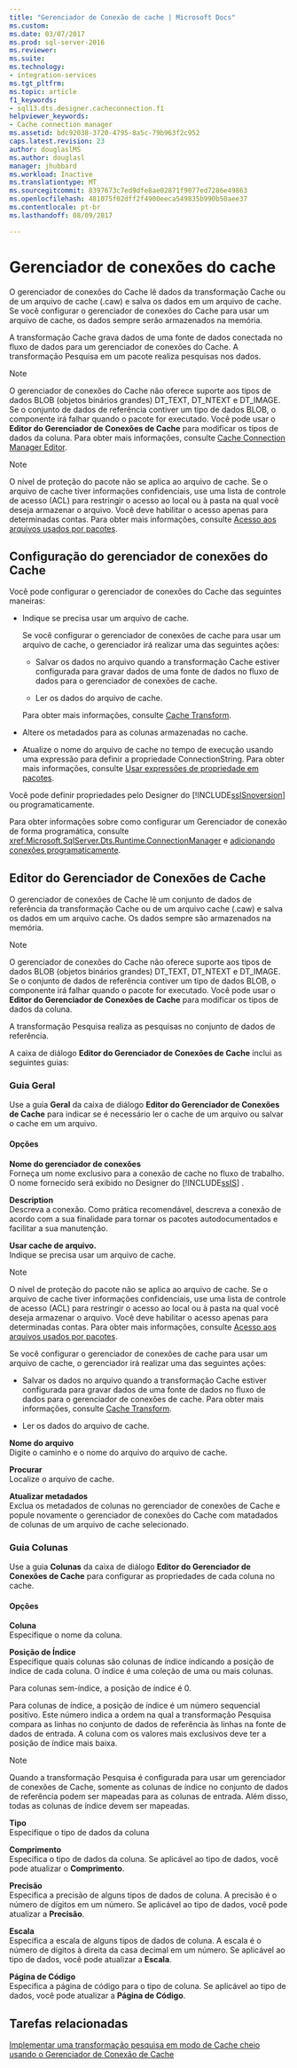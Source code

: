 ```yaml
---
title: "Gerenciador de Conexão de cache | Microsoft Docs"
ms.custom: 
ms.date: 03/07/2017
ms.prod: sql-server-2016
ms.reviewer: 
ms.suite: 
ms.technology:
- integration-services
ms.tgt_pltfrm: 
ms.topic: article
f1_keywords:
- sql13.dts.designer.cacheconnection.f1
helpviewer_keywords:
- Cache connection manager
ms.assetid: bdc92038-3720-4795-8a5c-79b963f2c952
caps.latest.revision: 23
author: douglaslMS
ms.author: douglasl
manager: jhubbard
ms.workload: Inactive
ms.translationtype: MT
ms.sourcegitcommit: 8397673c7ed9dfe8ae02871f9077ed7286e49863
ms.openlocfilehash: 481075f02dff2f4900eeca549835b990b50aee37
ms.contentlocale: pt-br
ms.lasthandoff: 08/09/2017

---
```

# <a name="cache-connection-manager"></a>Gerenciador de conexões do cache
  O gerenciador de conexões do Cache lê dados da transformação Cache ou de um arquivo de cache (.caw) e salva os dados em um arquivo de cache. Se você configurar o gerenciador de conexões do Cache para usar um arquivo de cache, os dados sempre serão armazenados na memória.  
  
 A transformação Cache grava dados de uma fonte de dados conectada no fluxo de dados para um gerenciador de conexões do Cache. A transformação Pesquisa em um pacote realiza pesquisas nos dados.  
  
> [!NOTE]  
>  O gerenciador de conexões do Cache não oferece suporte aos tipos de dados BLOB (objetos binários grandes) DT_TEXT, DT_NTEXT e DT_IMAGE. Se o conjunto de dados de referência contiver um tipo de dados BLOB, o componente irá falhar quando o pacote for executado. Você pode usar o **Editor do Gerenciador de Conexões de Cache** para modificar os tipos de dados da coluna. Para obter mais informações, consulte [Cache Connection Manager Editor](cache-connection-manager-editor.md).  
  
> [!NOTE]  
>  O nível de proteção do pacote não se aplica ao arquivo de cache. Se o arquivo de cache tiver informações confidenciais, use uma lista de controle de acesso (ACL) para restringir o acesso ao local ou à pasta na qual você deseja armazenar o arquivo. Você deve habilitar o acesso apenas para determinadas contas. Para obter mais informações, consulte [Acesso aos arquivos usados por pacotes](../../integration-services/security/security-overview-integration-services.md#files).  
  
## <a name="configuration-of-the-cache-connection-manager"></a>Configuração do gerenciador de conexões do Cache  
 Você pode configurar o gerenciador de conexões do Cache das seguintes maneiras:  
  
-   Indique se precisa usar um arquivo de cache.  
  
     Se você configurar o gerenciador de conexões de cache para usar um arquivo de cache, o gerenciador irá realizar uma das seguintes ações:  
  
    -   Salvar os dados no arquivo quando a transformação Cache estiver configurada para gravar dados de uma fonte de dados no fluxo de dados para o gerenciador de conexões de cache.  
  
    -   Ler os dados do arquivo de cache.  
  
     Para obter mais informações, consulte [Cache Transform](../../integration-services/data-flow/transformations/cache-transform.md).  
  
-   Altere os metadados para as colunas armazenadas no cache.  
  
-   Atualize o nome do arquivo de cache no tempo de execução usando uma expressão para definir a propriedade ConnectionString. Para obter mais informações, consulte [Usar expressões de propriedade em pacotes](../../integration-services/expressions/use-property-expressions-in-packages.md).  
  
 Você pode definir propriedades pelo Designer do [!INCLUDE[ssISnoversion](../../includes/ssisnoversion-md.md)] ou programaticamente.  
  
 Para obter informações sobre como configurar um Gerenciador de conexão de forma programática, consulte <xref:Microsoft.SqlServer.Dts.Runtime.ConnectionManager> e [adicionando conexões programaticamente](../../integration-services/building-packages-programmatically/adding-connections-programmatically.md).  
  
## <a name="cache-connection-manager-editor"></a>Editor do Gerenciador de Conexões de Cache
  O gerenciador de conexões de Cache lê um conjunto de dados de referência da transformação Cache ou de um arquivo cache (.caw) e salva os dados em um arquivo cache. Os dados sempre são armazenados na memória.  
  
> [!NOTE]  
>  O gerenciador de conexões do Cache não oferece suporte aos tipos de dados BLOB (objetos binários grandes) DT_TEXT, DT_NTEXT e DT_IMAGE. Se o conjunto de dados de referência contiver um tipo de dados BLOB, o componente irá falhar quando o pacote for executado. Você pode usar o **Editor do Gerenciador de Conexões de Cache** para modificar os tipos de dados da coluna.  
  
 A transformação Pesquisa realiza as pesquisas no conjunto de dados de referência.  
  
 A caixa de diálogo **Editor do Gerenciador de Conexões de Cache** inclui as seguintes guias:  
  
###  <a name="generaltab"></a> Guia Geral  
 Use a guia **Geral** da caixa de diálogo **Editor do Gerenciador de Conexões de Cache** para indicar se é necessário ler o cache de um arquivo ou salvar o cache em um arquivo.  
  
#### <a name="options"></a>Opções  
 **Nome do gerenciador de conexões**  
 Forneça um nome exclusivo para a conexão de cache no fluxo de trabalho. O nome fornecido será exibido no Designer do [!INCLUDE[ssIS](../../includes/ssis-md.md)] .  
  
 **Description**  
 Descreva a conexão. Como prática recomendável, descreva a conexão de acordo com a sua finalidade para tornar os pacotes autodocumentados e facilitar a sua manutenção.  
  
 **Usar cache de arquivo.**  
 Indique se precisa usar um arquivo de cache.  
  
> [!NOTE]  
>  O nível de proteção do pacote não se aplica ao arquivo de cache. Se o arquivo de cache tiver informações confidenciais, use uma lista de controle de acesso (ACL) para restringir o acesso ao local ou à pasta na qual você deseja armazenar o arquivo. Você deve habilitar o acesso apenas para determinadas contas. Para obter mais informações, consulte [Acesso aos arquivos usados por pacotes](../../integration-services/security/security-overview-integration-services.md#files).  
  
 Se você configurar o gerenciador de conexões de cache para usar um arquivo de cache, o gerenciador irá realizar uma das seguintes ações:  
  
-   Salvar os dados no arquivo quando a transformação Cache estiver configurada para gravar dados de uma fonte de dados no fluxo de dados para o gerenciador de conexões de cache. Para obter mais informações, consulte [Cache Transform](../../integration-services/data-flow/transformations/cache-transform.md).  
  
-   Ler os dados do arquivo de cache.  
  
 **Nome do arquivo**  
 Digite o caminho e o nome do arquivo do arquivo de cache.  
  
 **Procurar**  
 Localize o arquivo de cache.  
  
 **Atualizar metadados**  
 Exclua os metadados de colunas no gerenciador de conexões de Cache e popule novamente o gerenciador de conexões do Cache com matadados de colunas de um arquivo de cache selecionado.  
  
###  <a name="columnstab"></a> Guia Colunas  
 Use a guia **Colunas** da caixa de diálogo **Editor do Gerenciador de Conexões de Cache** para configurar as propriedades de cada coluna no cache.  
  
#### <a name="options"></a>Opções  
 **Coluna**  
 Especifique o nome da coluna.  
  
 **Posição de Índice**  
 Especifique quais colunas são colunas de índice indicando a posição de índice de cada coluna. O índice é uma coleção de uma ou mais colunas.  
  
 Para colunas sem-índice, a posição de índice é 0.  
  
 Para colunas de índice, a posição de índice é um número sequencial positivo. Este número indica a ordem na qual a transformação Pesquisa compara as linhas no conjunto de dados de referência às linhas na fonte de dados de entrada. A coluna com os valores mais exclusivos deve ter a posição de índice mais baixa.  
  
> [!NOTE]  
>  Quando a transformação Pesquisa é configurada para usar um gerenciador de conexões de Cache, somente as colunas de índice no conjunto de dados de referência podem ser mapeadas para as colunas de entrada. Além disso, todas as colunas de índice devem ser mapeadas.  
  
 **Tipo**  
 Especifique o tipo de dados da coluna  
  
 **Comprimento**  
 Especifica o tipo de dados da coluna. Se aplicável ao tipo de dados, você pode atualizar o **Comprimento**.  
  
 **Precisão**  
 Especifica a precisão de alguns tipos de dados de coluna. A precisão é o número de dígitos em um número. Se aplicável ao tipo de dados, você pode atualizar a **Precisão**.  
  
 **Escala**  
 Especifica a escala de alguns tipos de dados de coluna. A escala é o número de dígitos à direita da casa decimal em um número. Se aplicável ao tipo de dados, você pode atualizar a **Escala**.  
  
 **Página de Código**  
 Especifica a página de código para o tipo de coluna. Se aplicável ao tipo de dados, você pode atualizar a **Página de Código**.  
  
## <a name="related-tasks"></a>Tarefas relacionadas  
 [Implementar uma transformação pesquisa em modo de Cache cheio usando o Gerenciador de Conexão de Cache](lookup-transformation-full-cache-mode-cache-connection-manager.md)  
  
  

